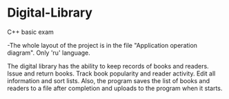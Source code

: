# Digital-Library
C++ basic exam

-The whole layout of the project is in the file "Application operation diagram". Only 'ru' language.

The digital library has the ability to keep records of books and readers. Issue and return books. Track book popularity and reader activity. 
Edit all information and sort lists. Also, the program saves the list of books and readers to a file after completion and uploads to the program when it starts.
